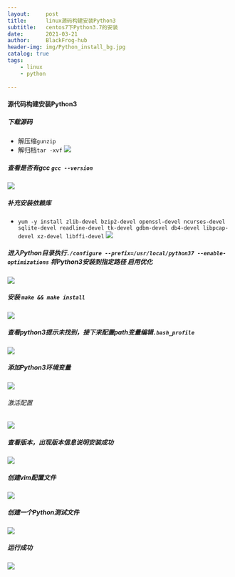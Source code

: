 ```yaml
---
layout:     post
title:      linux源码构建安装Python3
subtitle:   centos7下Python3.7的安装
date:       2021-03-21
author:     BlackFrog-hub
header-img: img/Python_install_bg.jpg
catalog: true
tags:
    - linux
    - python
      
---
```

#### 源代码构建安装Python3
##### 下载源码
- 解压缩`gunzip`
- 解归档`tar -xvf`
![](http://black.top/img/python_install_1.png)
##### 查看是否有gcc `gcc --version`
![](http://black.top/img/python_install_2.png)
##### 补充安装依赖库
- `yum -y install zlib-devel bzip2-devel openssl-devel ncurses-devel sqlite-devel readline-devel tk-devel gdbm-devel db4-devel libpcap-devel xz-devel libffi-devel`
![](http://black.top/img/python_install_3.png)
##### 进入Python目录执行`./configure --prefix=/usr/local/python37 --enable-optimizations`  将Python3安装到指定路径 启用优化
![](http://black.top/img/python_install_4.png)
##### 安装 `make && make install`
![](http://black.top/img/python_install_5.png)
##### 查看python3提示未找到，接下来配置path变量编辑`.bash_profile`
![](http://black.top/img/python_install_7.png)
##### 添加Python3环境变量
![](http://black.top/img/python_install_8.png)
###### 激活配置
![](http://black.top/img/python_install_9.png)
##### 查看版本，出现版本信息说明安装成功
![](http://black.top/img/python_install_6.png)
##### 创建vim配置文件
![](http://black.top/img/python_install_12.png)
##### 创建一个Python测试文件
![](http://black.top/img/python_install_10.png)
##### 运行成功
![](http://black.top/img/python_install_11.png)

